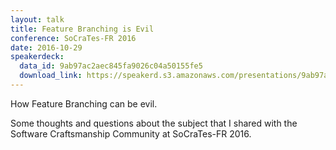 ```yaml
---
layout: talk
title: Feature Branching is Evil
conference: SoCraTes-FR 2016
date: 2016-10-29
speakerdeck:
  data_id: 9ab97ac2aec845fa9026c04a50155fe5
  download_link: https://speakerd.s3.amazonaws.com/presentations/9ab97ac2aec845fa9026c04a50155fe5/SoCraTes-FR_2016_-_Feature_Branching_is_Evil.pdf
---
```

How Feature Branching can be evil.

Some thoughts and questions about the subject that I shared with the Software Craftsmanship Community at SoCraTes-FR 2016.
